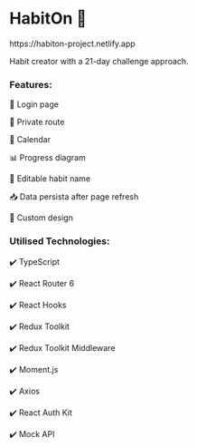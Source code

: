 <h1>HabitOn 💪 </h1>
<p>https://habiton-project.netlify.app</p>
<p>Habit creator with a 21-day challenge approach.</p>

<h3>Features:</h3>
<p>🪪 Login page</p>
<p>🔐 Private route</p>
<p>📅 Calendar</p>
<p>📊 Progress diagram</p>
<p>📝 Editable habit name</p>
<p>📥 Data persista after page refresh</p>
<p>🎀 Custom design</p>

<h3>Utilised Technologies:</h3>
<p>✔️ TypeScript</p>
<p>✔️ React Router 6</p>
<p>✔️ React Hooks</p>
<p>✔️ Redux Toolkit</p>
<p>✔️ Redux Toolkit Middleware</p>
<p>✔️ Moment.js</p>
<p>✔️ Axios</p>
<p>✔️ React Auth Kit</p>
<p>✔️ Mock API</p>

